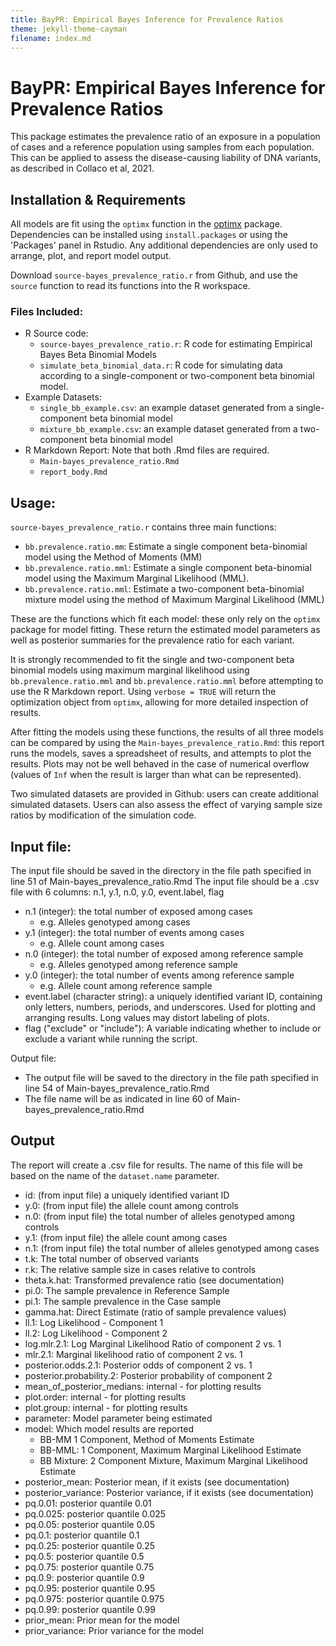 ```yaml
---
title: BayPR: Empirical Bayes Inference for Prevalence Ratios
theme: jekyll-theme-cayman
filename: index.md
--- 
```


# BayPR: Empirical Bayes Inference for Prevalence Ratios

This package estimates the prevalence ratio of an exposure in a population of cases and a reference population using samples from each population. This can be applied to assess the disease-causing liability of DNA variants, as described in Collaco et al, 2021.




## Installation & Requirements

All models are fit using the `optimx` function in the [optimx](https://cran.r-project.org/web/packages/optimx/index.html) package. Dependencies can be installed using `install.packages` or using the 'Packages' panel in Rstudio. Any additional dependencies are only used to arrange, plot, and report model output.

Download `source-bayes_prevalence_ratio.r` from Github, and use the `source` function to read its functions into the R workspace.


### Files Included:

  - R Source code:
    - `source-bayes_prevalence_ratio.r`: R code for estimating Empirical Bayes Beta Binomial Models
    - `simulate_beta_binomial_data.r`: R code for simulating data according to a single-component or two-component beta binomial model.
  - Example Datasets:
    - `single_bb_example.csv`: an example dataset generated from a single-component beta binomial model
    - `mixture_bb_example.csv`: an example dataset generated from a two-component beta binomial model
  - R Markdown Report: Note that both .Rmd files are required.
    - `Main-bayes_prevalence_ratio.Rmd`
    - `report_body.Rmd`




## Usage:

`source-bayes_prevalence_ratio.r` contains three main functions:

  - `bb.prevalence.ratio.mm`: Estimate a single component beta-binomial model using the Method of Moments (MM)
  - `bb.prevalence.ratio.mml`: Estimate a single component beta-binomial model using the Maximum Marginal Likelihood (MML).
  - `bb.prevalence.ratio.mml`: Estimate a two-component beta-binomial mixture model using the method of Maximum Marginal Likelihood (MML)
  
These are the functions which fit each model: these only rely on the `optimx` package for model fitting. These return the estimated model parameters as well as posterior summaries for the prevalence ratio for each variant.


It is strongly recommended to fit the single and two-component beta binomial models using maximum marginal likelihood using `bb.prevalence.ratio.mml` and `bb.prevalence.ratio.mml` before attempting to use the R Markdown report. Using `verbose = TRUE` will return the optimization object from `optimx`, allowing for more detailed inspection of results.

After fitting the models using these functions, the results of all three models can be compared by using the `Main-bayes_prevalence_ratio.Rmd`: this report runs the models, saves a spreadsheet of results, and attempts to plot the results. Plots may not be well behaved in the case of numerical overflow (values of `Inf` when the result is larger than what can be represented).

Two simulated datasets are provided in Github: users can create additional simulated datasets. Users can also assess the effect of varying sample size ratios by modification of the simulation code.




## Input file:

The input file should be saved in the directory in the file path specified in line 51 of Main-bayes_prevalence_ratio.Rmd
The input file should be a .csv file with 6 columns: n.1, y.1, n.0, y.0, event.label, flag

  - n.1 (integer): the total number of exposed among cases
    - e.g. Alleles genotyped among cases 
  - y.1 (integer): the total number of events among cases
    - e.g. Allele count among cases
  - n.0 (integer): the total number of exposed among reference sample
    - e.g. Alleles genotyped among reference sample 
  - y.0 (integer): the total number of events among reference sample
    - e.g. Allele count among reference sample    
  - event.label (character string): a uniquely identified variant ID, containing only letters, numbers, periods, and underscores. Used for plotting and arranging results. Long values may distort labeling of plots. 
  - flag ("exclude" or "include"): A variable indicating whether to include or exclude a variant while running the script.

Output file:
- The output file will be saved to the directory in the file path specified in line 54 of Main-bayes_prevalence_ratio.Rmd
- The file name will be as indicated in line 60 of Main-bayes_prevalence_ratio.Rmd




## Output

The report will create a .csv file for results. The name of this file will be based on the name of the `dataset.name` parameter.

  - id: (from input file) a uniquely identified variant ID
  - y.0: (from input file) the allele count among controls 
  - n.0: (from input file) the total number of alleles genotyped among controls 
  - y.1: (from input file) the allele count among cases
  - n.1: (from input file) the total number of alleles genotyped among cases 
  - t.k: The total number of observed variants 
  - r.k: The relative sample size in cases relative to controls 
  - theta.k.hat: Transformed prevalence ratio (see documentation)
  - pi.0: The sample prevalence in Reference Sample
  - pi.1: The sample prevalence in the Case sample
  - gamma.hat: Direct Estimate (ratio of sample prevalence values)
  - ll.1: Log Likelihood - Component 1
  - ll.2: Log Likelihood - Component 2
  - log.mlr.2.1: Log Marginal Likelihood Ratio of component 2 vs. 1
  - mlr.2.1: Marginal likelihood ratio of component 2 vs. 1
  - posterior.odds.2.1: Posterior odds of component 2 vs. 1
  - posterior.probability.2: Posterior probability of component 2
  - mean_of_posterior_medians: internal - for plotting results
  - plot.order: internal - for plotting results
  - plot.group: internal - for plotting results
  - parameter: Model parameter being estimated
  - model: Which model results are reported
    - BB-MM 1 Component, Method of Moments Estimate
    - BB-MML: 1 Component, Maximum Marginal Likelihood Estimate
    - BB Mixture: 2 Component Mixture, Maximum Marginal Likelihood Estimate
  - posterior_mean: Posterior mean, if it exists (see documentation)
  - posterior_variance: Posterior variance, if it exists (see documentation)
  - pq.0.01: posterior quantile 0.01
  - pq.0.025: posterior quantile 0.025
  - pq.0.05: posterior quantile 0.05
  - pq.0.1: posterior quantile 0.1
  - pq.0.25: posterior quantile 0.25
  - pq.0.5: posterior quantile 0.5
  - pq.0.75: posterior quantile 0.75
  - pq.0.9: posterior quantile 0.9
  - pq.0.95: posterior quantile 0.95
  - pq.0.975: posterior quantile 0.975
  - pq.0.99: posterior quantile 0.99
  - prior_mean: Prior mean for the model
  - prior_variance: Prior variance for the model
